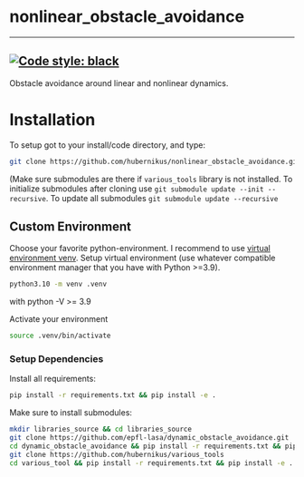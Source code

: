 # nonlinear_obstacle_avoidance
---
[Badge License]: https://img.shields.io/badge/License-MPL_2.0-FF7139.svg?style=for-the-badge

[![Code style: black](https://img.shields.io/badge/code%20style-black-000000.svg)](https://github.com/ambv/black)
---

Obstacle avoidance around linear and nonlinear dynamics.

# Installation
To setup got to your install/code directory, and type:
```sh
git clone https://github.com/hubernikus/nonlinear_obstacle_avoidance.git
```
(Make sure submodules are there if `various_tools` library is not installed. To initialize submodules after cloning use `git submodule update --init --recursive`.
To update all submodules `git submodule update --recursive`

## Custom Environment
Choose your favorite python-environment. I recommend to use [virtual environment venv](https://docs.python.org/3/library/venv.html).
Setup virtual environment (use whatever compatible environment manager that you have with Python >=3.9).

``` bash
python3.10 -m venv .venv
```
with python -V >= 3.9

Activate your environment
``` sh
source .venv/bin/activate
```

### Setup Dependencies
Install all requirements:
``` bash
pip install -r requirements.txt && pip install -e .
```

Make sure to install submodules:
``` bash
mkdir libraries_source && cd libraries_source
git clone https://github.com/epfl-lasa/dynamic_obstacle_avoidance.git
cd dynamic_obstacle_avoidance && pip install -r requirements.txt && pip install -e . && cd ..
git clone https://github.com/hubernikus/various_tools
cd various_tool && pip install -r requirements.txt && pip install -e . && cd ..
```




